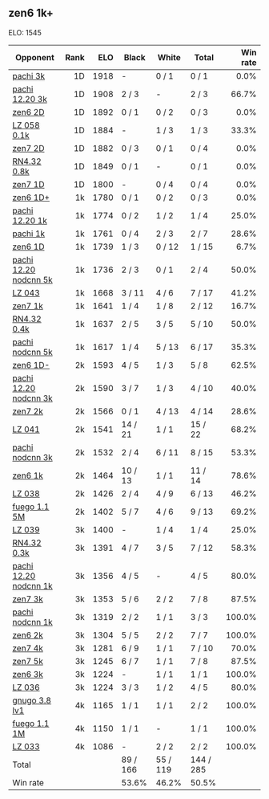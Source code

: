 ## zen6 1k+ ##

ELO: 1545

Opponent | Rank | ELO | Black | White | Total | Win rate
---------|-----:|----:|-------|-------|-------|-------:
[pachi 3k](pachi%203k.md) | 1D | 1918 | - | 0 / 1 | 0 / 1 | 0.0%
[pachi 12.20 3k](pachi%2012.20%203k.md) | 1D | 1908 | 2 / 3 | - | 2 / 3 | 66.7%
[zen6 2D](zen6%202D.md) | 1D | 1892 | 0 / 1 | 0 / 2 | 0 / 3 | 0.0%
[LZ 058 0.1k](LZ%20058%200.1k.md) | 1D | 1884 | - | 1 / 3 | 1 / 3 | 33.3%
[zen7 2D](zen7%202D.md) | 1D | 1882 | 0 / 3 | 0 / 1 | 0 / 4 | 0.0%
[RN4.32 0.8k](RN4.32%200.8k.md) | 1D | 1849 | 0 / 1 | - | 0 / 1 | 0.0%
[zen7 1D](zen7%201D.md) | 1D | 1800 | - | 0 / 4 | 0 / 4 | 0.0%
[zen6 1D+](zen6%201D+.md) | 1k | 1780 | 0 / 1 | 0 / 2 | 0 / 3 | 0.0%
[pachi 12.20 1k](pachi%2012.20%201k.md) | 1k | 1774 | 0 / 2 | 1 / 2 | 1 / 4 | 25.0%
[pachi 1k](pachi%201k.md) | 1k | 1761 | 0 / 4 | 2 / 3 | 2 / 7 | 28.6%
[zen6 1D](zen6%201D.md) | 1k | 1739 | 1 / 3 | 0 / 12 | 1 / 15 | 6.7%
[pachi 12.20 nodcnn 5k](pachi%2012.20%20nodcnn%205k.md) | 1k | 1736 | 2 / 3 | 0 / 1 | 2 / 4 | 50.0%
[LZ 043](LZ%20043.md) | 1k | 1668 | 3 / 11 | 4 / 6 | 7 / 17 | 41.2%
[zen7 1k](zen7%201k.md) | 1k | 1641 | 1 / 4 | 1 / 8 | 2 / 12 | 16.7%
[RN4.32 0.4k](RN4.32%200.4k.md) | 1k | 1637 | 2 / 5 | 3 / 5 | 5 / 10 | 50.0%
[pachi nodcnn 5k](pachi%20nodcnn%205k.md) | 1k | 1617 | 1 / 4 | 5 / 13 | 6 / 17 | 35.3%
[zen6 1D-](zen6%201D-.md) | 2k | 1593 | 4 / 5 | 1 / 3 | 5 / 8 | 62.5%
[pachi 12.20 nodcnn 3k](pachi%2012.20%20nodcnn%203k.md) | 2k | 1590 | 3 / 7 | 1 / 3 | 4 / 10 | 40.0%
[zen7 2k](zen7%202k.md) | 2k | 1566 | 0 / 1 | 4 / 13 | 4 / 14 | 28.6%
[LZ 041](LZ%20041.md) | 2k | 1541 | 14 / 21 | 1 / 1 | 15 / 22 | 68.2%
[pachi nodcnn 3k](pachi%20nodcnn%203k.md) | 2k | 1532 | 2 / 4 | 6 / 11 | 8 / 15 | 53.3%
[zen6 1k](zen6%201k.md) | 2k | 1464 | 10 / 13 | 1 / 1 | 11 / 14 | 78.6%
[LZ 038](LZ%20038.md) | 2k | 1426 | 2 / 4 | 4 / 9 | 6 / 13 | 46.2%
[fuego 1.1 5M](fuego%201.1%205M.md) | 2k | 1402 | 5 / 7 | 4 / 6 | 9 / 13 | 69.2%
[LZ 039](LZ%20039.md) | 3k | 1400 | - | 1 / 4 | 1 / 4 | 25.0%
[RN4.32 0.3k](RN4.32%200.3k.md) | 3k | 1391 | 4 / 7 | 3 / 5 | 7 / 12 | 58.3%
[pachi 12.20 nodcnn 1k](pachi%2012.20%20nodcnn%201k.md) | 3k | 1356 | 4 / 5 | - | 4 / 5 | 80.0%
[zen7 3k](zen7%203k.md) | 3k | 1353 | 5 / 6 | 2 / 2 | 7 / 8 | 87.5%
[pachi nodcnn 1k](pachi%20nodcnn%201k.md) | 3k | 1319 | 2 / 2 | 1 / 1 | 3 / 3 | 100.0%
[zen6 2k](zen6%202k.md) | 3k | 1304 | 5 / 5 | 2 / 2 | 7 / 7 | 100.0%
[zen7 4k](zen7%204k.md) | 3k | 1281 | 6 / 9 | 1 / 1 | 7 / 10 | 70.0%
[zen7 5k](zen7%205k.md) | 3k | 1245 | 6 / 7 | 1 / 1 | 7 / 8 | 87.5%
[zen6 3k](zen6%203k.md) | 3k | 1224 | - | 1 / 1 | 1 / 1 | 100.0%
[LZ 036](LZ%20036.md) | 3k | 1224 | 3 / 3 | 1 / 2 | 4 / 5 | 80.0%
[gnugo 3.8 lv1](gnugo%203.8%20lv1.md) | 4k | 1165 | 1 / 1 | 1 / 1 | 2 / 2 | 100.0%
[fuego 1.1 1M](fuego%201.1%201M.md) | 4k | 1150 | 1 / 1 | - | 1 / 1 | 100.0%
[LZ 033](LZ%20033.md) | 4k | 1086 | - | 2 / 2 | 2 / 2 | 100.0%
Total | | | 89 / 166 | 55 / 119 | 144 / 285 | 
Win rate| | | 53.6% | 46.2% | 50.5% | 
